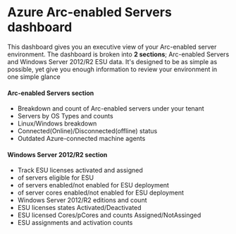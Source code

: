 # Azure Arc-enabled Servers dashboard

This dashboard gives you an executive view of your Arc-enabled server environment. 
The  dashboard is broken into  __2 sections__; Arc-enabled Servers and Windows Server 2012/R2 ESU data. 
It's designed to be as simple as possible, yet give you enough information to review your environment in one simple glance


#### Arc-enabled Servers section
 * Breakdown and count of Arc-enabled servers under your tenant
 * Servers by OS Types and counts 
 * Linux/Windows breakdown
 * Connected(Online)/Disconnected(offline) status
 * Outdated Azure-connected machine agents
   
#### Windows Server 2012/R2 section
  * Track ESU licenses activated and assigned
  * of servers eligible for ESU
  * of servers enabled/not enabled for ESU deployment
  * of server cores enabled/not enabled for ESU deployment
  * Windows Server 2012/R2 editions and count
  * ESU licenses states Activated/Deactivated
  * ESU licensed Cores/pCores and counts Assigned/NotAssinged
  * ESU assignments and activation counts

#
